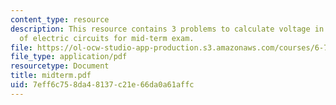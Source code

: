 ```yaml
---
content_type: resource
description: This resource contains 3 problems to calculate voltage in differnt types
  of electric circuits for mid-term exam.
file: https://ol-ocw-studio-app-production.s3.amazonaws.com/courses/6-776-high-speed-communication-circuits-spring-2005/7eff6c758da48137c21e66da0a61affc_midterm.pdf
file_type: application/pdf
resourcetype: Document
title: midterm.pdf
uid: 7eff6c75-8da4-8137-c21e-66da0a61affc
---
```

